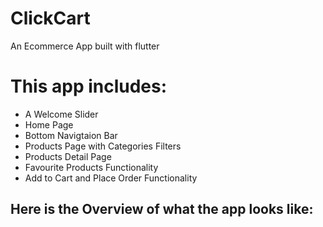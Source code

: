 # ClickCart

An Ecommerce App built with flutter

# This app includes:
- A Welcome Slider
- Home Page
- Bottom Navigtaion Bar
- Products Page with Categories Filters
- Products Detail Page
- Favourite Products Functionality
- Add to Cart and Place Order Functionality

## Here is the Overview of what the app looks like:











